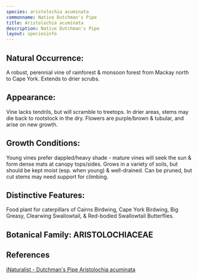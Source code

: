 ```yaml
---
species: aristolochia acuminata
commonname: Native Dutchman's Pipe
title: Aristolochia acuminata
description: Native Dutchman's Pipe
layout: speciesinfo
---
```


## Natural Occurrence:
A robust, perennial vine of rainforest & monsoon forest
from Mackay north to Cape York. Extends to drier scrubs.

## Appearance:
Vine lacks tendrils, but will scramble to
treetops. In drier areas, stems may die back to
rootstock in the dry. Flowers are purple/brown
& tubular, and arise on new growth.

## Growth Conditions:
Young vines prefer dappled/heavy shade -
mature vines will seek the sun & form dense
mats at canopy tops/sides. Grows in a variety
of soils, but should be kept moist (esp. when
young) & well-drained. Can be pruned, but cut
stems may need support for climbing.

## Distinctive Features:
Food plant for caterpillars of Cairns
Birdwing, Cape York Birdwing, Big
Greasy, Clearwing Swallowtail, &
Red-bodied Swallowtail Butterflies.

## Botanical Family: ARISTOLOCHIACEAE

## References
[iNaturalist - Dutchman's Pipe Aristolochia acuminata](https://www.inaturalist.org/taxa/358390-Aristolochia-acuminata)
